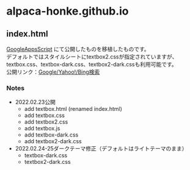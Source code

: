 # alpaca-honke.github.io  
## index.html  
[GoogleAppsScript](https://script.google.com/macros/s/AKfycbwWqsiOJEIj-DfRByZILn7Z3B0Cp0lxdr824AM-thRM5VQ84Hf9tyiJ28z_TAWcK_xMSw/exec) にて公開したものを移植したものです。  
デフォルトではスタイルシートにtextbox2.cssが指定されていますが、textbox.css、textbox-dark.css、textbox2-dark.cssも利用可能です。  
公開リンク：[Google/Yahoo!/Bing検索](https://alpaca-honke.github.io/)  
### Notes  
* 2022.02.23公開  
  * add textbox.html (renamed index.html)  
  * add textbox.css  
  * add textbox2.css  
  * add textbox.js  
  * add textbox-dark.css  
  * add textbox2-dark.css  
* 2022.02.24-25ダークテーマ修正（デフォルトはライトテーマのまま）  
  * textbox-dark.css  
  * textbox2-dark.css  

